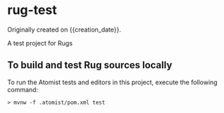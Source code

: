 rug-test
===========================

Originally created on {{creation_date}}.

A test project for Rugs

To build and test Rug sources locally
--------------

To run the Atomist tests and editors in this project, execute the following command:

```shell
> mvnw -f .atomist/pom.xml test
```
